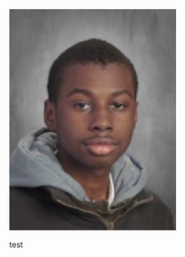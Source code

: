  <html>
  <head>
     <link rel="stylesheet" href="index.css">
  </head>
   <body>
    <section id="section-Expo" class="Expo"> 
     <img src="images/8626f4a9-f60a-4198-b2f0-02b9067687d1.jpeg" width="300"/>
    </section>
    <p> test</p>
  </body>
 </html>
